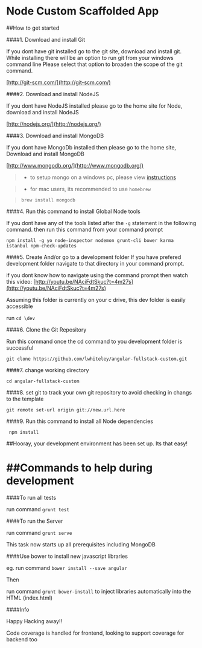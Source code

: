 Node Custom Scaffolded App
==============

##How to  get started

####1. Download and install Git

If you dont have git installed go to the git site, download and install git.
While installing there will be an option to run git from your windows command line
Please select that option to broaden the scope of the git command.

[http://git-scm.com/](http://git-scm.com/)

####2. Download and install NodeJS

If you dont have NodeJS installed please go to the home site for Node,
download and install NodeJS

[http://nodejs.org/](http://nodejs.org/)

####3. Download and install MongoDB

If you dont have MongoDb installed then please go to the home site,
Download and install MongoDB

[http://www.mongodb.org/](http://www.mongodb.org/)

> - to setup mongo on a windows pc, please view [instructions](http://www.mkyong.com/mongodb/how-to-install-mongodb-on-windows/)

> - for mac users, its recommended to use `homebrew`

> `brew install mongodb`

####4. Run this command to install Global Node tools

If you dont have any of the tools listed after the `-g` statement in the following command.
then run this command from your command prompt

`npm install -g yo node-inspector nodemon grunt-cli bower karma istanbul npm-check-updates`

####5. Create And/or go to a development folder
If you have  prefered development folder navigate to that directory in your command prompt.

if you dont know how to navigate using the command prompt then
watch this video: [http://youtu.be/NAciFdtSkuc?t=4m27s](http://youtu.be/NAciFdtSkuc?t=4m27s)

Assuming this folder is currently on your c drive, this dev folder is easily accessible

run `cd \dev`


####6. Clone the Git Repository

Run this command once the cd command to you development folder is successful

`git clone https://github.com/lwhiteley/angular-fullstack-custom.git`

####7. change working directory

`cd angular-fullstack-custom`

####8. set git to track your own git repository to avoid checking in changs to the template

`git remote set-url origin git://new.url.here`

####9. Run this command to install all Node dependencies

` npm install`

##Hooray, your development environment has been set up. Its that easy!


##Commands to help during development
============

####To run all tests

run command `grunt test`


####To run the Server

run command `grunt serve`

This task now starts up all prerequisites including MongoDB

####Use bower to install new javascript libraries

eg. run command `bower install --save angular`

Then

run command `grunt bower-install` to  inject libraries automatically into the HTML (index.html)

####Info

Happy Hacking away!!

Code coverage is handled for frontend, looking to support coverage for backend too

